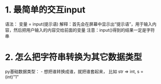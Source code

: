 # 1. 最简单的交互input
   语法：  变量 = input(提示语)
   解释：首先会在屏幕中显示出“提示语”，用于输入内容，然后把用户输入的内容交给前面的变量
   注意：input()得到的结果一定是字符串

# 2. 怎么把字符串转换为其它数据类型
   py基础数据类型：
      - 想把谁转换成谁，就把谁套起来， 比如 str => int, s = (int)"1"